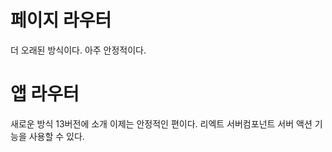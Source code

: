 # 페이지 라우터

더 오래된 방식이다.
아주 안정적이다.

# 앱 라우터

새로운 방식
13버전에 소개
이제는 안정적인 편이다.
리엑트 서버컴포넌트 서버 액션 기능을 사용할 수 있다.

